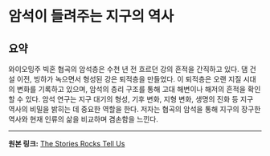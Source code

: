 # 암석이 들려주는 지구의 역사

## 요약
와이오밍주 빅혼 협곡의 암석층은 수천 년 전 흐르던 강의 흔적을 간직하고 있다.  댐 건설 이전, 빙하가 녹으면서 형성된 강은 퇴적층을 만들었다. 이 퇴적층은 오랜 지질 시대의 변화를 기록하고 있으며, 암석의 층리 구조를 통해 고대 해변이나 해저의 흔적을 확인할 수 있다.  암석 연구는 지구 대기의 형성, 기후 변화, 지형 변화, 생명의 진화 등 지구 역사의 비밀을 밝히는 데 중요한 역할을 한다.  저자는 협곡의 암석을 통해 지구의 장구한 역사와 현재 인류의 삶을 비교하며 겸손함을 느낀다.

---

**원본 링크:** [The Stories Rocks Tell Us](https://nautil.us/the-stories-rocks-tell-us-1224400/)
